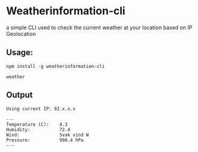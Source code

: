 # Weatherinformation-cli

a simple CLI used to check the current weather at your location based on IP Geolocation

## Usage:

```
npm install -g weatherinformation-cli

weather
```

## Output

```
Using current IP: 92.x.x.x

---
Temperature (C):    4.3
Humidity:		    72.4
Wind:			    Svak vind W
Pressure:		    998.4 hPa
---
```
